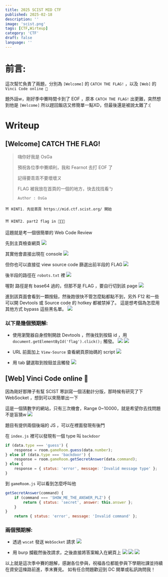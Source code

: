 ```yaml
---
title: 2025 SCIST MID CTF 
published: 2025-02-18
description: ''
image: 'scist.png'
tags: [CTF,Wirteup]
category: 'CTF'
draft: false
language: ''
---
```


# 前言:
這次幫忙負責了兩題，分別為 `[Welcome]` 的 `CATCH THE FLAG!` ，以及 `[Web]` 的 `Vinci Code online 🛜`

題外話w，剛好季中賽時間卡到了 EOF ，原本 `CATCH THE FLAG!` 出更難，突然想到他是 `[Welcome]` 所以趕回飯店又修簡單一點XD，但最後還是被說太難了:(


# Writeup

## [Welcome] CATCH THE FLAG!
> 嗨你好我是 OsGa
> 
> 預祝各位季中賽順利，我和 Fearnot 去打 EOF 了
> 
> 記得要乖乖不要壞壞ㄡ
> 
> FLAG 被我放在首頁的一個的地方，快去找找看ㄅ
> 
> `Author : OsGa`


`⛩️ HINT1. 先從首頁 https://mid.ctf.scist.org/ 開始`

`⛩️ HINT2. part2 flag in 🤖🤖🤖`

這題就是考一個很簡單的 Web Code Review

先到主頁檢查網頁
![](homepage.png)

其實他會直接出現在 console
![](console.png)

但你也可以直接從 view source code 篩選出前半段的 FLAG
![](welcome_flag_part1.png)


後半段的路徑在 `robots.txt` 裡
![](robotstxt.png)

喔對 路徑是有 base64 過的，但那不是 FLAG ，要自行切到該 page
![](urlpage.png)

進到該頁面會看到一顆按鈕，然後跑很快不管怎麼點都點不到，另外 F12 和一些可以開 Devtools 或 Source code 的 hotkey 都被禁掉了。
這是想考個為怎麼用其他方式 bypass 這些黑名單。
![](part2.png)

### 以下是幾個預期解:

- 使用瀏覽器自身控制開啟 Devtools ，然後找到按鈕 id ，用 `document.getElementById('flag').click();` 觸發。
![](arcdevtools.png)
![](console_click.png)
- URL 前面加上 `View-Source` 查看網頁原始碼的 script
![](viewsource.png)

- 用 tab 鍵選取到按鈕並且觸發
![](tab.png)


## [Web] Vinci Code online 🛜
因為剛好那陣子有幫 SCIST 寒訓寫一個活動計分版，那時候有研究了下 WebSocket ，想到可以來簡單出一下

這是一個猜數字的網站，只有三次機會，Range 0~10000，就是希望你去找問題不是盲猜w
![](game.png)

題目有提供兩個後端的 JS ，可以在裡面發現有後門

在 `index.js` 裡可以發現有一個 type 叫 `backdoor`
```js
if (data.type === 'guess') {
    response = room.gameRoom.guess(data.number);
} else if (data.type === 'backdoor') {
    response = room.gameRoom.getSecretAnswer(data.command);
} else {
    response = { status: 'error', message: 'Invalid message type' };
}
```

到 `gameRoom.js` 可以看到怎麼呼叫他
```js 
getSecretAnswer(command) {
    if (command === 'SHOW_ME_THE_ANSWER_PLZ') {
        return { status: 'secret', answer: this.answer };
    }
}
    return { status: 'error', message: 'Invalid command' };
```

### 兩個預期解:
- 透過 `wscat` 發送 `WebSocket` 請求
![](wscat.png)

- 用 burp 攔截然後改請求，之後直接將答案輸入在網頁上
![](burp.png)
![](respond.png)
![](ans.png)


以上就是這次季中賽的題解，感謝各位參與，祝福各位都能參與下學期社課並持續在資安這條路前進，季末賽見。
如有任合問題歡迎到 DC 開單或私訊詢問我！

